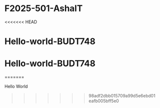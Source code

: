 # F2025-501-AshaIT
<<<<<<< HEAD
# Hello-world-BUDT748
# Hello-world-BUDT748
=======

Hello World
>>>>>>> 98adf2dbb015709a99d5e6ebd01eafb005bff5e0
